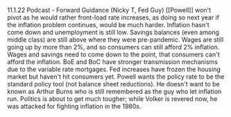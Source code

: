 

11.1.22 Podcast - Forward Guidance (Nicky T, Fed Guy)
[[Powell]] won't pivot as he would rather front-load rate increases, as doing so next year if the inflation problem continues, would be much harder. Inflation hasn't come down and unemployment is still low. Savings balances (even among middle class) are still above where they were pre-pandemic. Wages are still going up by more than 2%, and so consumers can still afford 2% inflation. Wages and savings need to come down to the point, that consumers can't afford the inflation. BoE and BoC have stronger transmission mechanisms due to the variable rate mortgages. Fed increases have frozen the housing market but haven't hit consumers yet. 
Powell wants the policy rate to be the standard policy tool (not balance sheet reductions). He doesn't want to be known as Arthur Burns who is still remembered as the guy who let inflation run. Politics is about to get much tougher; while Volker is revered now, he was attacked for fighting inflation in the 1980s.